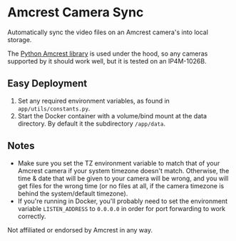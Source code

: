 # Amcrest Camera Sync
Automatically sync the video files on an Amcrest camera's into local storage.

The [Python Amcrest library](https://github.com/tchellomello/python-amcrest) is used under the hood, so any cameras supported by it should work well, but it is tested on an IP4M-1026B.

## Easy Deployment
1. Set any required environment variables, as found in `app/utils/constants.py`.
2. Start the Docker container with a volume/bind mount at the data directory. By default it the subdirectory `/app/data`.

## Notes
- Make sure you set the TZ environment variable to match that of your Amcrest camera if your system timezone doesn't match. Otherwise, the time & date that will be given to your camera will be wrong, and you will get files for the wrong time (or no files at all, if the camera timezone is behind the system/default timezone).
- If you're running in Docker, you'll probably need to set the environment variable `LISTEN_ADDRESS` to `0.0.0.0` in order for port forwarding to work correctly.

Not affiliated or endorsed by Amcrest in any way.

